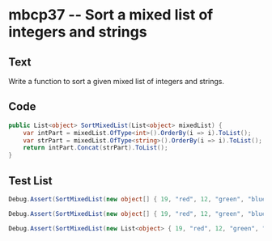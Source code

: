 # mbcp37 -- Sort a mixed list of integers and strings

## Text

Write a function to sort a given mixed list of integers and strings.

## Code

```csharp
public List<object> SortMixedList(List<object> mixedList) {
    var intPart = mixedList.OfType<int>().OrderBy(i => i).ToList();
    var strPart = mixedList.OfType<string>().OrderBy(i => i).ToList();
    return intPart.Concat(strPart).ToList();
}
```

## Test List

```csharp
Debug.Assert(SortMixedList(new object[] { 19, "red", 12, "green", "blue", 10, "white", "green", 1 }).SequenceEqual(new object[] { 1, 10, 12, 19, "blue", "green", "green", "red", "white" }));
```

```csharp
Debug.Assert(SortMixedList(new object[] { 19, "red", 12, "green", "blue", 10, "white", "green", 1 }).SequenceEqual(new object[] { 1, 10, 12, 19, "blue", "green", "green", "red", "white" }));
```

```csharp
Debug.Assert(SortMixedList(new List<object> { 19, "red", 12, "green", "blue", 10, "white", "green", 1 }).SequenceEqual(new List<object> { 1, 10, 12, 19, "blue", "green", "green", "red", "white" }));
```

